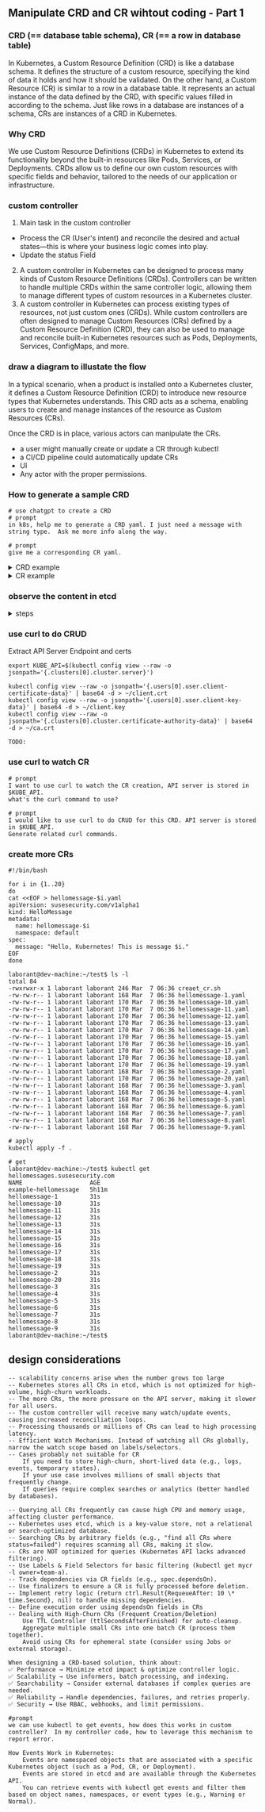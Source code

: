## Manipulate CRD and CR wihtout coding - Part 1

### CRD (== database table schema), CR (== a row in database table)

In Kubernetes, a Custom Resource Definition (CRD) is like a database schema. It defines the structure of a custom resource, specifying the kind of data it holds and how it should be validated. On the other hand, a Custom Resource (CR) is similar to a row in a database table. It represents an actual instance of the data defined by the CRD, with specific values filled in according to the schema. Just like rows in a database are instances of a schema, CRs are instances of a CRD in Kubernetes.

### Why CRD

We use Custom Resource Definitions (CRDs) in Kubernetes to extend its functionality beyond the built-in resources like Pods, Services, or Deployments. CRDs allow us to define our own custom resources with specific fields and behavior, tailored to the needs of our application or infrastructure.

### custom controller

1. Main task in the custom controller

- Process the CR (User's intent) and reconcile the desired and actual states—this is where your business logic comes into play.
- Update the status Field

2. A custom controller in Kubernetes can be designed to process many kinds of Custom Resource Definitions (CRDs). Controllers can be written to handle multiple CRDs within the same controller logic, allowing them to manage different types of custom resources in a Kubernetes cluster.
3. A custom controller in Kubernetes can process existing types of resources, not just custom ones (CRDs). While custom controllers are often designed to manage Custom Resources (CRs) defined by a Custom Resource Definition (CRD), they can also be used to manage and reconcile built-in Kubernetes resources such as Pods, Deployments, Services, ConfigMaps, and more.

### draw a diagram to illustate the flow

In a typical scenario, when a product is installed onto a Kubernetes cluster, it defines a Custom Resource Definition (CRD) to introduce new resource types that Kubernetes understands. This CRD acts as a schema, enabling users to create and manage instances of the resource as Custom Resources (CRs).

Once the CRD is in place, various actors can manipulate the CRs.

- a user might manually create or update a CR through kubectl
- a CI/CD pipeline could automatically update CRs
- UI
- Any actor with the proper permissions.

### How to generate a sample CRD

```
# use chatgpt to create a CRD
# prompt
in k8s, help me to generate a CRD yaml. I just need a message with string type.  Ask me more info along the way.

# prompt
give me a corresponding CR yaml.

```

<details><summary>CRD example</summary>

```
apiVersion: apiextensions.k8s.io/v1
kind: CustomResourceDefinition
metadata:
  name: hellomessages.susesecurity.com
spec:
  group: susesecurity.com
  names:
    kind: HelloMessage
    listKind: HelloMessageList
    plural: hellomessages
    singular: hellomessage
  scope: Namespaced
  versions:
    - name: v1alpha1
      served: true
      storage: true
      schema:
        openAPIV3Schema:
          type: object
          properties:
            apiVersion:
              type: string
            kind:
              type: string
            metadata:
              type: object
            spec:
              type: object
              properties:
                message:
                  type: string

```

</details>

<details><summary>CR example</summary>

```
apiVersion: susesecurity.com/v1alpha1
kind: HelloMessage
metadata:
  name: example-hellomessage
  namespace: default
spec:
  message: "Hello, Kubernetes!"

```

</details>

### observe the content in etcd

<details><summary>steps</summary>

```
# find etcd pod
kubectl get pod -n kube-system

# exec into it
kubectl exec -it etcd-cplane-01 -n kube-system -- sh

# set environment variables
export ETCDCTL_API=3
export ETCDCTL_CACERT=/etc/kubernetes/pki/etcd/ca.crt
export ETCDCTL_CERT=/etc/kubernetes/pki/etcd/server.crt
export ETCDCTL_KEY=/etc/kubernetes/pki/etcd/server.key
export ETCDCTL_ENDPOINTS=https://127.0.0.1:2379

# List all keys stored in etcd
etcdctl get "" --prefix --keys-only

👉 /registry/susesecurity.com/hellomessages/default/example-hellomessage

# Get content given a key
etcdctl get /registry/susesecurity.com/hellomessages/default/example-hellomessage

# notes
    /registry/pods/         - Stores pod information
    /registry/deployments/  - Stores deployments
    /registry/services/     - Stores services
    /registry/nodes/        - Stores node information
    /registry/secrets/      - Stores secrets (encrypted if encryption is enabled)

```

</details>

### use curl to do CRUD

Extract API Server Endpoint and certs

```
export KUBE_API=$(kubectl config view --raw -o jsonpath='{.clusters[0].cluster.server}')

kubectl config view --raw -o jsonpath='{.users[0].user.client-certificate-data}' | base64 -d > ~/client.crt
kubectl config view --raw -o jsonpath='{.users[0].user.client-key-data}' | base64 -d > ~/client.key
kubectl config view --raw -o jsonpath='{.clusters[0].cluster.certificate-authority-data}' | base64 -d > ~/ca.crt
```

```
TODO:
```

### use curl to watch CR

```
# prompt
I want to use curl to watch the CR creation, API server is stored in $KUBE_API.
what's the curl command to use?

# prompt
I would like to use curl to do CRUD for this CRD. API server is stored in $KUBE_API.
Generate related curl commands.

```

### create more CRs

```
#!/bin/bash

for i in {1..20}
do
cat <<EOF > hellomessage-$i.yaml
apiVersion: susesecurity.com/v1alpha1
kind: HelloMessage
metadata:
  name: hellomessage-$i
  namespace: default
spec:
  message: "Hello, Kubernetes! This is message $i."
EOF
done

```

```
laborant@dev-machine:~/test$ ls -l
total 84
-rwxrwxr-x 1 laborant laborant 246 Mar  7 06:36 creaet_cr.sh
-rw-rw-r-- 1 laborant laborant 168 Mar  7 06:36 hellomessage-1.yaml
-rw-rw-r-- 1 laborant laborant 170 Mar  7 06:36 hellomessage-10.yaml
-rw-rw-r-- 1 laborant laborant 170 Mar  7 06:36 hellomessage-11.yaml
-rw-rw-r-- 1 laborant laborant 170 Mar  7 06:36 hellomessage-12.yaml
-rw-rw-r-- 1 laborant laborant 170 Mar  7 06:36 hellomessage-13.yaml
-rw-rw-r-- 1 laborant laborant 170 Mar  7 06:36 hellomessage-14.yaml
-rw-rw-r-- 1 laborant laborant 170 Mar  7 06:36 hellomessage-15.yaml
-rw-rw-r-- 1 laborant laborant 170 Mar  7 06:36 hellomessage-16.yaml
-rw-rw-r-- 1 laborant laborant 170 Mar  7 06:36 hellomessage-17.yaml
-rw-rw-r-- 1 laborant laborant 170 Mar  7 06:36 hellomessage-18.yaml
-rw-rw-r-- 1 laborant laborant 170 Mar  7 06:36 hellomessage-19.yaml
-rw-rw-r-- 1 laborant laborant 168 Mar  7 06:36 hellomessage-2.yaml
-rw-rw-r-- 1 laborant laborant 170 Mar  7 06:36 hellomessage-20.yaml
-rw-rw-r-- 1 laborant laborant 168 Mar  7 06:36 hellomessage-3.yaml
-rw-rw-r-- 1 laborant laborant 168 Mar  7 06:36 hellomessage-4.yaml
-rw-rw-r-- 1 laborant laborant 168 Mar  7 06:36 hellomessage-5.yaml
-rw-rw-r-- 1 laborant laborant 168 Mar  7 06:36 hellomessage-6.yaml
-rw-rw-r-- 1 laborant laborant 168 Mar  7 06:36 hellomessage-7.yaml
-rw-rw-r-- 1 laborant laborant 168 Mar  7 06:36 hellomessage-8.yaml
-rw-rw-r-- 1 laborant laborant 168 Mar  7 06:36 hellomessage-9.yaml
```

```
# apply
kubectl apply -f .

# get
laborant@dev-machine:~/test$ kubectl get hellomessages.susesecurity.com
NAME                   AGE
example-hellomessage   5h11m
hellomessage-1         31s
hellomessage-10        31s
hellomessage-11        31s
hellomessage-12        31s
hellomessage-13        31s
hellomessage-14        31s
hellomessage-15        31s
hellomessage-16        31s
hellomessage-17        31s
hellomessage-18        31s
hellomessage-19        31s
hellomessage-2         31s
hellomessage-20        31s
hellomessage-3         31s
hellomessage-4         31s
hellomessage-5         31s
hellomessage-6         31s
hellomessage-7         31s
hellomessage-8         31s
hellomessage-9         31s
laborant@dev-machine:~/test$
```

## design considerations

```
-- scalability concerns arise when the number grows too large
-- Kubernetes stores all CRs in etcd, which is not optimized for high-volume, high-churn workloads.
-- The more CRs, the more pressure on the API server, making it slower for all users.
-- The custom controller will receive many watch/update events, causing increased reconciliation loops.
-- Processing thousands or millions of CRs can lead to high processing latency.
-- Efficient Watch Mechanisms. Instead of watching all CRs globally, narrow the watch scope based on labels/selectors.
-- Cases probably not suitable for CR
    If you need to store high-churn, short-lived data (e.g., logs, events, temporary states).
    If your use case involves millions of small objects that frequently change.
    If queries require complex searches or analytics (better handled by databases).

-- Querying all CRs frequently can cause high CPU and memory usage, affecting cluster performance.
-- Kubernetes uses etcd, which is a key-value store, not a relational or search-optimized database.
-- Searching CRs by arbitrary fields (e.g., "find all CRs where status=failed") requires scanning all CRs, making it slow.
-- CRs are NOT optimized for queries (Kubernetes API lacks advanced filtering).
-- Use Labels & Field Selectors for basic filtering (kubectl get mycr -l owner=team-a).
-- Track dependencies via CR fields (e.g., spec.dependsOn).
-- Use finalizers to ensure a CR is fully processed before deletion.
-- Implement retry logic (return ctrl.Result{RequeueAfter: 10 \* time.Second}, nil) to handle missing dependencies.
-- Define execution order using dependsOn fields in CRs
-- Dealing with High-Churn CRs (Frequent Creation/Deletion)
    Use TTL Controller (ttlSecondsAfterFinished) for auto-cleanup.
    Aggregate multiple small CRs into one batch CR (process them together).
    Avoid using CRs for ephemeral state (consider using Jobs or external storage).

When designing a CRD-based solution, think about:
✅ Performance → Minimize etcd impact & optimize controller logic.
✅ Scalability → Use informers, batch processing, and indexing.
✅ Searchability → Consider external databases if complex queries are needed.
✅ Reliability → Handle dependencies, failures, and retries properly.
✅ Security → Use RBAC, webhooks, and limit permissions.
```

```
#prompt
we can use kubectl to get events, how does this works in custom controller?  In my controller code, how to leverage this mechanism to report error.

How Events Work in Kubernetes:
    Events are namespaced objects that are associated with a specific Kubernetes object (such as a Pod, CR, or Deployment).
    Events are stored in etcd and are available through the Kubernetes API.
    You can retrieve events with kubectl get events and filter them based on object names, namespaces, or event types (e.g., Warning or Normal).
```
